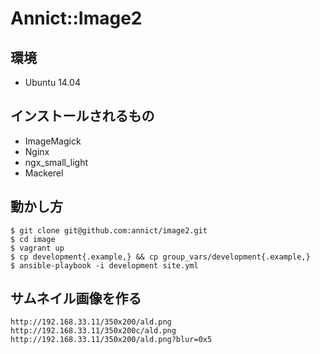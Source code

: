 # Annict::Image2

## 環境

* Ubuntu 14.04


## インストールされるもの

* ImageMagick
* Nginx
* ngx_small_light
* Mackerel


## 動かし方

```
$ git clone git@github.com:annict/image2.git
$ cd image
$ vagrant up
$ cp development{.example,} && cp group_vars/development{.example,}
$ ansible-playbook -i development site.yml
```


## サムネイル画像を作る

```
http://192.168.33.11/350x200/ald.png
http://192.168.33.11/350x200c/ald.png
http://192.168.33.11/350x200/ald.png?blur=0x5
```
